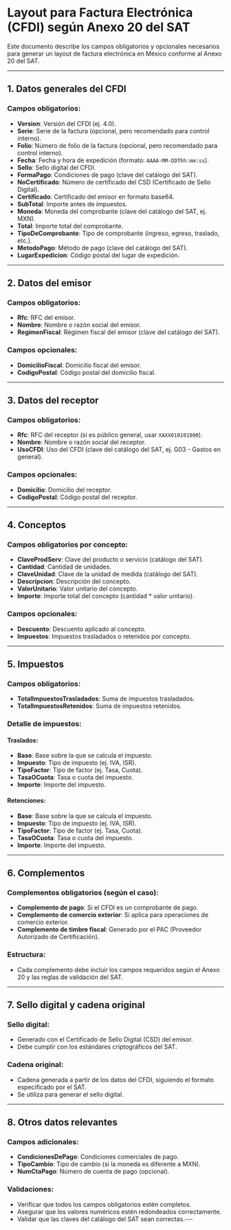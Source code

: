# Layout para Factura Electrónica (CFDI) según Anexo 20 del SAT

Este documento describe los campos obligatorios y opcionales necesarios para generar un layout de factura electrónica en México conforme al Anexo 20 del SAT.

---

## 1. Datos generales del CFDI

### Campos obligatorios:
- **Version**: Versión del CFDI (ej. 4.0).
- **Serie**: Serie de la factura (opcional, pero recomendado para control interno).
- **Folio**: Número de folio de la factura (opcional, pero recomendado para control interno).
- **Fecha**: Fecha y hora de expedición (formato: `AAAA-MM-DDThh:mm:ss`).
- **Sello**: Sello digital del CFDI.
- **FormaPago**: Condiciones de pago (clave del catálogo del SAT).
- **NoCertificado**: Número de certificado del CSD (Certificado de Sello Digital).
- **Certificado**: Certificado del emisor en formato base64.
- **SubTotal**: Importe antes de impuestos.
- **Moneda**: Moneda del comprobante (clave del catálogo del SAT, ej. MXN).
- **Total**: Importe total del comprobante.
- **TipoDeComprobante**: Tipo de comprobante (ingreso, egreso, traslado, etc.).
- **MetodoPago**: Método de pago (clave del catálogo del SAT).
- **LugarExpedicion**: Código postal del lugar de expedición.

---

## 2. Datos del emisor

### Campos obligatorios:
- **Rfc**: RFC del emisor.
- **Nombre**: Nombre o razón social del emisor.
- **RegimenFiscal**: Régimen fiscal del emisor (clave del catálogo del SAT).

### Campos opcionales:
- **DomicilioFiscal**: Domicilio fiscal del emisor.
- **CodigoPostal**: Código postal del domicilio fiscal.

---

## 3. Datos del receptor

### Campos obligatorios:
- **Rfc**: RFC del receptor (si es público general, usar `XAXX010101000`).
- **Nombre**: Nombre o razón social del receptor.
- **UsoCFDI**: Uso del CFDI (clave del catálogo del SAT, ej. G03 - Gastos en general).

### Campos opcionales:
- **Domicilio**: Domicilio del receptor.
- **CodigoPostal**: Código postal del receptor.

---

## 4. Conceptos

### Campos obligatorios por concepto:
- **ClaveProdServ**: Clave del producto o servicio (catálogo del SAT).
- **Cantidad**: Cantidad de unidades.
- **ClaveUnidad**: Clave de la unidad de medida (catálogo del SAT).
- **Descripcion**: Descripción del concepto.
- **ValorUnitario**: Valor unitario del concepto.
- **Importe**: Importe total del concepto (cantidad * valor unitario).

### Campos opcionales:
- **Descuento**: Descuento aplicado al concepto.
- **Impuestos**: Impuestos trasladados o retenidos por concepto.

---

## 5. Impuestos

### Campos obligatorios:
- **TotalImpuestosTrasladados**: Suma de impuestos trasladados.
- **TotalImpuestosRetenidos**: Suma de impuestos retenidos.

### Detalle de impuestos:
#### Traslados:
- **Base**: Base sobre la que se calcula el impuesto.
- **Impuesto**: Tipo de impuesto (ej. IVA, ISR).
- **TipoFactor**: Tipo de factor (ej. Tasa, Cuota).
- **TasaOCuota**: Tasa o cuota del impuesto.
- **Importe**: Importe del impuesto.

#### Retenciones:
- **Base**: Base sobre la que se calcula el impuesto.
- **Impuesto**: Tipo de impuesto (ej. IVA, ISR).
- **TipoFactor**: Tipo de factor (ej. Tasa, Cuota).
- **TasaOCuota**: Tasa o cuota del impuesto.
- **Importe**: Importe del impuesto.

---

## 6. Complementos

### Complementos obligatorios (según el caso):
- **Complemento de pago**: Si el CFDI es un comprobante de pago.
- **Complemento de comercio exterior**: Si aplica para operaciones de comercio exterior.
- **Complemento de timbre fiscal**: Generado por el PAC (Proveedor Autorizado de Certificación).

### Estructura:
- Cada complemento debe incluir los campos requeridos según el Anexo 20 y las reglas de validación del SAT.

---

## 7. Sello digital y cadena original

### Sello digital:
- Generado con el Certificado de Sello Digital (CSD) del emisor.
- Debe cumplir con los estándares criptográficos del SAT.

### Cadena original:
- Cadena generada a partir de los datos del CFDI, siguiendo el formato especificado por el SAT.
- Se utiliza para generar el sello digital.

---

## 8. Otros datos relevantes

### Campos adicionales:
- **CondicionesDePago**: Condiciones comerciales de pago.
- **TipoCambio**: Tipo de cambio (si la moneda es diferente a MXN).
- **NumCtaPago**: Número de cuenta de pago (opcional).

### Validaciones:
- Verificar que todos los campos obligatorios estén completos.
- Asegurar que los valores numéricos estén redondeados correctamente.
- Validar que las claves del catálogo del SAT sean correctas.---
